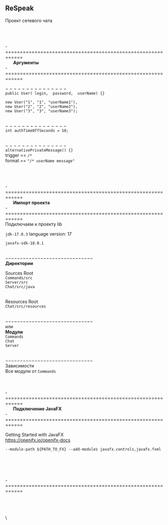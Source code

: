 ReSpeak
-
Проект сетевого чата

\
\
\
-============================================================  
    **Аргументы**  
-============================================================  

− − − − − − − − − − − − − − −  
`public User( login,  password,  userName) {}  `  

`new User("1", "1", "userName1"),  `  
`new User("2", "2", "userName2"),  `  
`new User("3", "3", "userName3");  `  

\
− − − − − − − − − − − − − − −  
`int authTimeOffSeconds = 10;`

\
− − − − − − − − − − − − − − −  
`alternativePrivateMessage() {}`  
trigger == `/*`  
format == `"/* userName message"`  


\
\
\
-============================================================  
    **Импорт проекта**  
-============================================================  
Подключаем к проекту lib  

`jdk-17.0.3`  language version: 17  

`javafx-sdk-18.0.1`  

\
−−−−−−−−−−−−−−−−−−−−−−−−−−−−−−  
**Директории**  

Sources Root  
`Commands/src`  
`Server/src`  
`Chat/src/java`  

\
Resources Root  
`Chat/src/resources`  


\
−−−−−−−−−−−−−−−−−−−−−−−−−−−−−−  
или  
**Mодули**  
 `Commands`  
 `Chat`  
 `Server`


\
−−−−−−−−−−−−−−−−−−−−−−−−−−−−−−  
Зависимости  
Все модули от  `Commands`  
\
\
\
-============================================================  
    **Подключение JavaFX**  
-============================================================

Getting Started with JavaFX  
https://openjfx.io/openjfx-docs

`
--module-path ${PATH_TO_FX} --add-modules javafx.controls,javafx.fxml
`

\
\
\
\
-============================================================
\
\
\
\
\
\




